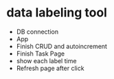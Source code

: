 # data labeling tool
- DB connection
- App
- Finish CRUD and autoincrement
- Finish Task Page
- show each label time
- Refresh page after click